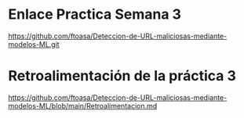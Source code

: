 # Enlace Practica Semana 3

https://github.com/ftoasa/Deteccion-de-URL-maliciosas-mediante-modelos-ML.git 

# Retroalimentación de la práctica 3

https://github.com/ftoasa/Deteccion-de-URL-maliciosas-mediante-modelos-ML/blob/main/Retroalimentacion.md

